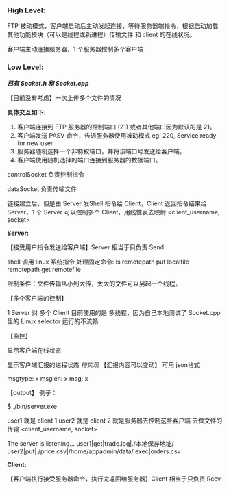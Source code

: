 ### High Level:

FTP 被动模式，客户端启动后主动发起连接，等待服务器端指令，根据启动加载其他功能模块（可以是线程或新进程）传输文件 和 client 的在线状况。

客户端主动连接服务器，1 个服务器控制多个客户端

### Low Level:

***已有 Socket.h 和 Socket.cpp***

【目前没有考虑】一次上传多个文件的情况

**具体交互如下:**

1. 客户端连接到 FTP 服务器的控制端口 (21) 或者其他端口因为默认的是 21。
2. 客户端发送 PASV 命令，告诉服务器使用被动模式 eg: 220, Service ready for new user 
3. 服务器随机选择一个非特权端口，并将该端口号发送给客户端。
4. 客户端使用随机选择的端口连接到服务器的数据端口。

controlSocket 负责控制指令 

dataSocket 负责传输文件 

链接建立后，但是由 Server 发Shell 指令给 Client，Client 返回指令结果给 Server，1 个 Server 可以控制多个 Client，用线性表去映射 <client_username, socket> 

**Server:** 

【接受用户指令发送给客户端】Server 相当于只负责 Send

shell 调用 linux 系统指令 处理固定命令: 
ls remotepath
put localfile remotepath
get remotefile

限制条件：文件传输从小到大传，太大的文件可以另起一个线程。

【多个客户端的控制】

1 Server 对 多个 Client 目前使用的是 多线程，因为自己本地测试了 Socket.cpp 里的 Linux selector 运行的不流畅

【监控】

显示客户端在线状态

显示客户端汇报的进程状态 *待实现*
【汇报内容可以变动】
可用 json格式

msgtype: x
msglen: x
msg:  x

【output】 例子：

$ ./bin/server.exe 

user1 就是 client 1 user2 就是 client 2 就是服务器去控制这些客户端 去做文件的传输 <client_username, socket> 

The server is listening... 
user1|get|trade.log|./本地保存地址/
user2|put|./price.csv|/home/appadmin/data/
exec|orders.csv

**Client:** 

【客户端执行接受服务器命令，执行完返回给服务器】Client 相当于只负责 Recv